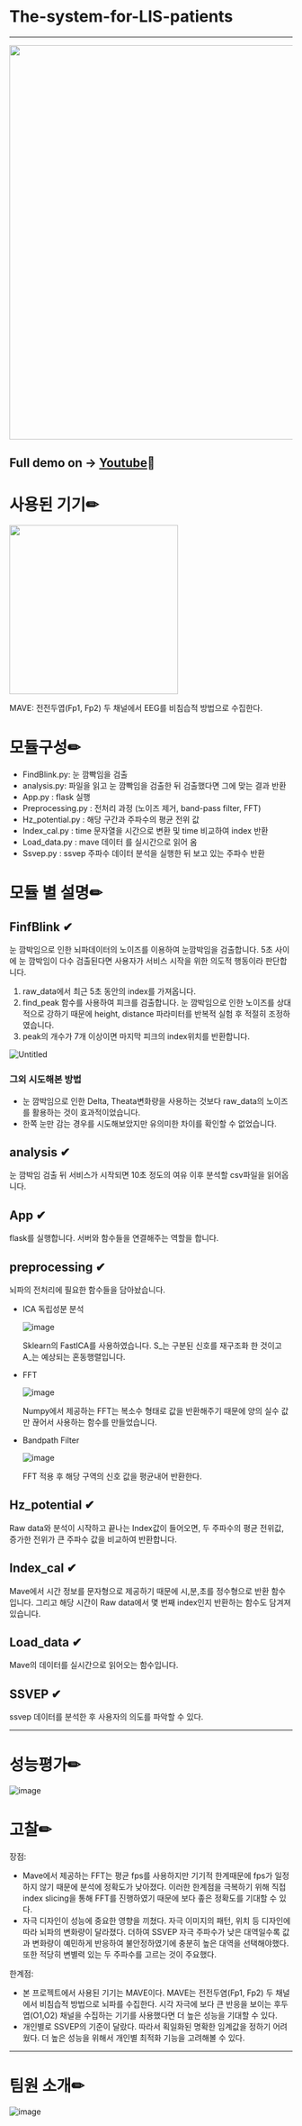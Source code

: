# The-system-for-LIS-patients
-------------------------------------



<p align="center"><img src="https://user-images.githubusercontent.com/74172467/204238519-4af4fd86-d7ce-4318-b5f7-b104204d4269.gif" width= "700">
    
## Full demo on -> [Youtube](https://youtu.be/MI3txBwcGmY)💫

    
    
# 사용된 기기✏

 <img src="https://user-images.githubusercontent.com/74172467/204225893-72915129-70ce-499b-bff9-c03f2175a322.png" width="300" height = "300">




MAVE: 전전두엽(Fp1, Fp2) 두 채널에서 EEG를 비침습적 방법으로 수집한다.

# 모듈구성✏
- FindBlink.py: 눈 깜빡임을 검출
- analysis.py:  파일을 읽고 눈 깜빡임을 검출한 뒤 검출했다면 그에 맞는 결과 반환 
- App.py : flask 실행
- Preprocessing.py : 전처리 과정 (노이즈 제거, band-pass filter, FFT)
- Hz_potential.py : 해당 구간과 주파수의 평균 전위 값
- Index_cal.py : time 문자열을 시간으로 변환 및 time 비교하여 index 반환
- Load_data.py : mave 데이터 를 실시간으로 읽어 옴
- Ssvep.py : ssvep 주파수 데이터 분석을 실행한 뒤 보고 있는 주파수 반환

# 모듈 별 설명✏

## FinfBlink ✔

눈 깜박임으로 인한 뇌파데이터의 노이즈를 이용하여 눈깜박임을 검출합니다.
5초 사이에 눈 깜박임이 다수 검출된다면 사용자가 서비스 시작을 위한 의도적 행동이라 판단합니다.

1) raw_data에서 최근 5초 동안의 index를 가져옵니다.
2) find_peak 함수를 사용하여 피크를 검출합니다. 눈 깜박임으로 인한 노이즈를 상대적으로 강하기 때문에 height, distance 파라미터를 반복적 실험 후 적절히 조정하였습니다.
3) peak의 개수가 7개 이상이면 마지막 피크의 index위치를 반환합니다.

![Untitled](https://user-images.githubusercontent.com/74172467/202417392-d509f677-dbc3-4ba4-a62a-82192633f4ce.png)
### 그외 시도해본 방법
+ 눈 깜박임으로 인한 Delta, Theata변화량을 사용하는 것보다 raw_data의 노이즈를 활용하는 것이 효과적이었습니다.
+ 한쪽 눈만 감는 경우를 시도해보았지만 유의미한 차이를 확인할 수 없었습니다.

## analysis ✔
눈 깜박임 검출 뒤 서비스가 시작되면 10초 정도의 여유 이후 분석할 csv파일을 읽어옵니다.

## App ✔
flask를 실행합니다.
서버와 함수들을 연결해주는 역할을 합니다.

## preprocessing ✔
뇌파의 전처리에 필요한 함수들을 담아놨습니다.
- ICA 독립성분 분석

    ![image](https://user-images.githubusercontent.com/74172467/204206433-a46210a0-f69f-4e62-b0e9-3555eb9c5d0b.png)
    
    Sklearn의 FastICA를 사용하였습니다. S_는 구분된 신호를 재구조화 한 것이고 A_는 예상되는 혼동행렬입니다.

- FFT

    ![image](https://user-images.githubusercontent.com/74172467/204206925-dcd6c2dd-f466-4035-ad93-a5957b3b6028.png)
    
    Numpy에서 제공하는 FFT는 복소수 형태로 값을 반환해주기 때문에 양의 실수 값만 끊어서 사용하는 함수를 만들었습니다.

- Bandpath Filter

    ![image](https://user-images.githubusercontent.com/74172467/204207332-0a1be2f3-608e-4274-adab-060cf6a8019c.png)
    
    FFT 적용 후 해당 구역의 신호 값을 평균내어 반환한다. 

## Hz_potential ✔
Raw data와 분석이 시작하고 끝나는 Index값이 들어오면, 두 주파수의 평균 전위값, 증가한 전위가 큰 주파수 값을 비교하여 반환합니다.
    
## Index_cal ✔
Mave에서 시간 정보를 문자형으로 제공하기 때문에 시,분,초를 정수형으로 반환 함수입니다.
그리고 해당 시간이 Raw data에서 몇 번째 index인지 반환하는 함수도 담겨져 있습니다.

## Load_data ✔
Mave의 데이터를 실시간으로 읽어오는 함수입니다.

## SSVEP ✔
ssvep 데이터를 분석한 후 사용자의 의도를 파악할 수 있다.

-------------------------------------

# 성능평가✏

![image](https://user-images.githubusercontent.com/74172467/204210441-003db8a8-b8b7-498e-9117-99c1d5231cc4.png)


# 고찰✏

장점:
- Mave에서 제공하는 FFT는 평균 fps를 사용하지만 기기적 한계때문에 fps가 일정하지 않기 때문에 분석에 정확도가 낮아졌다. 이러한 한계점을 극복하기 위해 직접 index slicing을 통해 FFT를 진행하였기 때문에 보다 좊은 정확도를 기대할 수 있다.
- 자극 디자인이 성능에 중요한 영향을 끼쳤다. 자극 이미지의 패턴, 위치 등 디자인에 따라 뇌파의 변화량이 달라졌다. 더하여 SSVEP 자극 주파수가 낮은 대역일수록 값과 변화량이 예민하게 반응하여 불안정하였기에 충분히 높은 대역을 선택해야했다. 또한 적당히 변별력 있는 두 주파수를 고르는 것이 주요했다.

한계점:
- 본 프로젝트에서 사용된 기기는 MAVE이다. MAVE는 전전두염(Fp1, Fp2) 두 채널에서 비침습적 방법으로 뇌파를 수집한다. 시각 자극에 보다 큰 반응을 보이는 후두엽(O1,O2) 채널을 수집하는 기기를 사용했다면 더 높은 성능을 기대할 수 있다.
- 개인별로 SSVEP의 기준이 달랐다. 따라서 획일화된 명확한 임계값을 정하기 어려웠다. 더 높은 성능을 위해서 개인별 최적화 기능을 고려해볼 수 있다.

    
-------------------------------------------
    
# 팀원 소개✏

![image](https://user-images.githubusercontent.com/74172467/204210813-ace0029f-e6b1-419a-8946-001ad68ee9c3.png)
